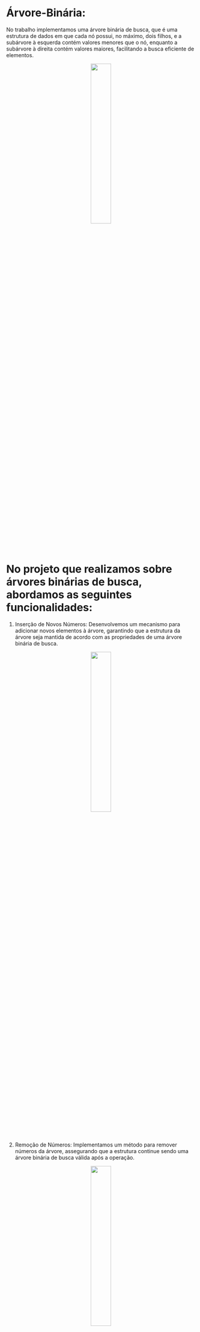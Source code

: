 # Árvore-Binária: 
No trabalho implementamos uma árvore binária de busca, que é uma estrutura de dados em que cada nó possui, no máximo, dois filhos, e a subárvore à esquerda contém valores menores que o nó, enquanto a subárvore à direita contém valores maiores, facilitando a busca eficiente de elementos.

<p align="center" width="100%">
  <img width="33%" src="https://user-images.githubusercontent.com/107360437/270016163-e0180ddf-b16f-4942-860c-c6756f44f95d.png">
</p>

# No projeto que realizamos sobre árvores binárias de busca, abordamos as seguintes funcionalidades:

1. Inserção de Novos Números:
Desenvolvemos um mecanismo para adicionar novos elementos à árvore, garantindo que a estrutura da árvore seja mantida de acordo com as propriedades de uma árvore binária de busca.

<p align="center" width="100%">
  <img width="33%" src="https://user-images.githubusercontent.com/107360437/270015946-9ab4a9ac-cdb0-4f8a-9af9-cbb08f1d8f23.png">
</p>

2. Remoção de Números:
 Implementamos um método para remover números da árvore, assegurando que a estrutura continue sendo uma árvore binária de busca válida após a operação.

<p align="center" width="100%">
  <img width="33%" src="https://user-images.githubusercontent.com/107360437/270015296-143ef007-a91f-4a26-afaa-82ee0bdbd616.png">
</p>

3. Busca de Elementos:
Criamos um algoritmo eficiente de busca, permitindo localizar elementos específicos na árvore com rapidez.

<p align="center" width="100%">
  <img width="33%" src="https://user-images.githubusercontent.com/107360437/270016118-f9a9af66-c900-4f47-90fe-13f1e843d9c3.png">
</p>

4. Impressão da Árvore:
Desenvolvemos uma função para imprimir a estrutura da árvore, facilitando a visualização e compreensão de sua organização.

<p align="center" width="100%">
  <img width="33%" src="https://user-images.githubusercontent.com/107360437/270016163-e0180ddf-b16f-4942-860c-c6756f44f95d.png">
</p>


# Como funciona o código:

# 1. Inserção de Novos Números(ARQUIVO):
   Modo em recursividade
   

# 2. Remoção de Números(ARQUIVO):

  São 3 situações de exclusão sendo, se há nenhum filho, se há 1 filho e se há 2 filhos.
   
  1.	Exclusão quando não há filhos:
	  •	Nesse caso, basta remover o nó da árvore. Não há filhos para se preocupar, então a exclusão é direta. O nó simplesmente é removido da árvore.
  
  2.	Exclusão quando há um filho:
	  •	Se o nó a ser excluído tem apenas um filho, o procedimento é um pouco mais complexo.
	  •	O nó a ser excluído é substituído pelo seu único filho.
	  •	A árvore ainda mantém a propriedade de árvore binária de busca, pois todos os elementos na subárvore esquerda (se existir) são menores que o nó pai, e todos os elementos na subárvore direita (se existir) são maiores.
	  •	O nó original é removido.

  3.	Exclusão quando há dois filhos:
	  •	Este é o caso mais complexo.
	  •	Primeiro, encontra-se o nó sucessor do nó a ser excluído. O sucessor é o menor elemento na subárvore direita do nó a ser excluído. Isso garante que o sucessor seja maior que todos os elementos na subárvore esquerda e menor que todos os elementos na subárvore direita do nó a ser excluído.
	  •	O valor do nó sucessor substitui o valor do nó a ser excluído.
	  •	Agora, o problema se reduz a excluir o nó sucessor, que pode ser tratado como um dos dois primeiros casos.

3. Busca de Elementos(ARQUIVO):
   // EXPLICAR LÓGICA
   
4. Impressão da Árvore(ARQUIVO):
   // EXPLICAR LÓGICA


Main.java:




# Exemplo de funcionamento:
1. Inserção de Novos Números:
   
   
2. Remoção de Números:
   
   
3. Busca de Elementos:
   
   
4. Impressão da Árvore:




